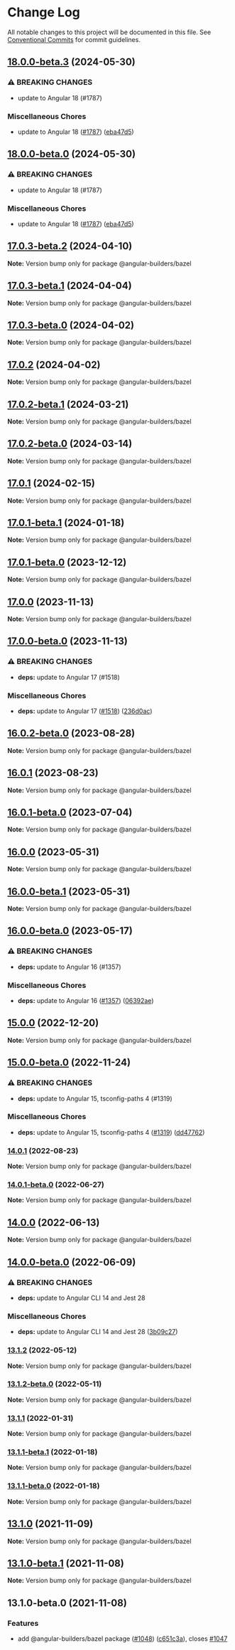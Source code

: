 # Change Log

All notable changes to this project will be documented in this file.
See [Conventional Commits](https://conventionalcommits.org) for commit guidelines.

## [18.0.0-beta.3](https://github.com/just-jeb/angular-builders/compare/@angular-builders/bazel@17.0.3-beta.2...@angular-builders/bazel@18.0.0-beta.3) (2024-05-30)

### ⚠ BREAKING CHANGES

- update to Angular 18 (#1787)

### Miscellaneous Chores

- update to Angular 18 ([#1787](https://github.com/just-jeb/angular-builders/issues/1787)) ([eba47d5](https://github.com/just-jeb/angular-builders/commit/eba47d5749cdee361646895cc3d53e96868aa9d1))

## [18.0.0-beta.0](https://github.com/just-jeb/angular-builders/compare/@angular-builders/bazel@17.0.3-beta.2...@angular-builders/bazel@18.0.0-beta.0) (2024-05-30)

### ⚠ BREAKING CHANGES

- update to Angular 18 (#1787)

### Miscellaneous Chores

- update to Angular 18 ([#1787](https://github.com/just-jeb/angular-builders/issues/1787)) ([eba47d5](https://github.com/just-jeb/angular-builders/commit/eba47d5749cdee361646895cc3d53e96868aa9d1))

## [17.0.3-beta.2](https://github.com/just-jeb/angular-builders/compare/@angular-builders/bazel@17.0.3-beta.1...@angular-builders/bazel@17.0.3-beta.2) (2024-04-10)

**Note:** Version bump only for package @angular-builders/bazel

## [17.0.3-beta.1](https://github.com/just-jeb/angular-builders/compare/@angular-builders/bazel@17.0.3-beta.0...@angular-builders/bazel@17.0.3-beta.1) (2024-04-04)

**Note:** Version bump only for package @angular-builders/bazel

## [17.0.3-beta.0](https://github.com/just-jeb/angular-builders/compare/@angular-builders/bazel@17.0.2...@angular-builders/bazel@17.0.3-beta.0) (2024-04-02)

**Note:** Version bump only for package @angular-builders/bazel

## [17.0.2](https://github.com/just-jeb/angular-builders/compare/@angular-builders/bazel@17.0.2-beta.1...@angular-builders/bazel@17.0.2) (2024-04-02)

**Note:** Version bump only for package @angular-builders/bazel

## [17.0.2-beta.1](https://github.com/just-jeb/angular-builders/compare/@angular-builders/bazel@17.0.2-beta.0...@angular-builders/bazel@17.0.2-beta.1) (2024-03-21)

**Note:** Version bump only for package @angular-builders/bazel

## [17.0.2-beta.0](https://github.com/just-jeb/angular-builders/compare/@angular-builders/bazel@17.0.1...@angular-builders/bazel@17.0.2-beta.0) (2024-03-14)

**Note:** Version bump only for package @angular-builders/bazel

## [17.0.1](https://github.com/just-jeb/angular-builders/compare/@angular-builders/bazel@17.0.1-beta.1...@angular-builders/bazel@17.0.1) (2024-02-15)

**Note:** Version bump only for package @angular-builders/bazel

## [17.0.1-beta.1](https://github.com/just-jeb/angular-builders/compare/@angular-builders/bazel@17.0.1-beta.0...@angular-builders/bazel@17.0.1-beta.1) (2024-01-18)

**Note:** Version bump only for package @angular-builders/bazel

## [17.0.1-beta.0](https://github.com/just-jeb/angular-builders/compare/@angular-builders/bazel@17.0.0...@angular-builders/bazel@17.0.1-beta.0) (2023-12-12)

**Note:** Version bump only for package @angular-builders/bazel

## [17.0.0](https://github.com/just-jeb/angular-builders/compare/@angular-builders/bazel@17.0.0-beta.0...@angular-builders/bazel@17.0.0) (2023-11-13)

**Note:** Version bump only for package @angular-builders/bazel

## [17.0.0-beta.0](https://github.com/just-jeb/angular-builders/compare/@angular-builders/bazel@16.0.2-beta.0...@angular-builders/bazel@17.0.0-beta.0) (2023-11-13)

### ⚠ BREAKING CHANGES

- **deps:** update to Angular 17 (#1518)

### Miscellaneous Chores

- **deps:** update to Angular 17 ([#1518](https://github.com/just-jeb/angular-builders/issues/1518)) ([236d0ac](https://github.com/just-jeb/angular-builders/commit/236d0acf7c46dc70787d8447fad79912a71e880b))

## [16.0.2-beta.0](https://github.com/just-jeb/angular-builders/compare/@angular-builders/bazel@16.0.1...@angular-builders/bazel@16.0.2-beta.0) (2023-08-28)

**Note:** Version bump only for package @angular-builders/bazel

## [16.0.1](https://github.com/just-jeb/angular-builders/compare/@angular-builders/bazel@16.0.1-beta.0...@angular-builders/bazel@16.0.1) (2023-08-23)

**Note:** Version bump only for package @angular-builders/bazel

## [16.0.1-beta.0](https://github.com/just-jeb/angular-builders/compare/@angular-builders/bazel@16.0.0...@angular-builders/bazel@16.0.1-beta.0) (2023-07-04)

**Note:** Version bump only for package @angular-builders/bazel

## [16.0.0](https://github.com/just-jeb/angular-builders/compare/@angular-builders/bazel@16.0.0-beta.1...@angular-builders/bazel@16.0.0) (2023-05-31)

**Note:** Version bump only for package @angular-builders/bazel

## [16.0.0-beta.1](https://github.com/just-jeb/angular-builders/compare/@angular-builders/bazel@16.0.0-beta.0...@angular-builders/bazel@16.0.0-beta.1) (2023-05-31)

**Note:** Version bump only for package @angular-builders/bazel

## [16.0.0-beta.0](https://github.com/just-jeb/angular-builders/compare/@angular-builders/bazel@15.0.0...@angular-builders/bazel@16.0.0-beta.0) (2023-05-17)

### ⚠ BREAKING CHANGES

- **deps:** update to Angular 16 (#1357)

### Miscellaneous Chores

- **deps:** update to Angular 16 ([#1357](https://github.com/just-jeb/angular-builders/issues/1357)) ([06392ae](https://github.com/just-jeb/angular-builders/commit/06392ae894896f2ba863991e486b57a7abc80c3c))

## [15.0.0](https://github.com/just-jeb/angular-builders/compare/@angular-builders/bazel@15.0.0-beta.0...@angular-builders/bazel@15.0.0) (2022-12-20)

**Note:** Version bump only for package @angular-builders/bazel

## [15.0.0-beta.0](https://github.com/just-jeb/angular-builders/compare/@angular-builders/bazel@14.0.1...@angular-builders/bazel@15.0.0-beta.0) (2022-11-24)

### ⚠ BREAKING CHANGES

- **deps:** update to Angular 15, tsconfig-paths 4 (#1319)

### Miscellaneous Chores

- **deps:** update to Angular 15, tsconfig-paths 4 ([#1319](https://github.com/just-jeb/angular-builders/issues/1319)) ([dd47762](https://github.com/just-jeb/angular-builders/commit/dd47762b7da037f7b1bf3ebf6f8ebed4a9819ecb))

### [14.0.1](https://github.com/just-jeb/angular-builders/compare/@angular-builders/bazel@14.0.1-beta.0...@angular-builders/bazel@14.0.1) (2022-08-23)

**Note:** Version bump only for package @angular-builders/bazel

### [14.0.1-beta.0](https://github.com/just-jeb/angular-builders/compare/@angular-builders/bazel@14.0.0...@angular-builders/bazel@14.0.1-beta.0) (2022-06-27)

**Note:** Version bump only for package @angular-builders/bazel

## [14.0.0](https://github.com/just-jeb/angular-builders/compare/@angular-builders/bazel@14.0.0-beta.0...@angular-builders/bazel@14.0.0) (2022-06-13)

**Note:** Version bump only for package @angular-builders/bazel

## [14.0.0-beta.0](https://github.com/just-jeb/angular-builders/compare/@angular-builders/bazel@13.1.2...@angular-builders/bazel@14.0.0-beta.0) (2022-06-09)

### ⚠ BREAKING CHANGES

- **deps:** update to Angular CLI 14 and Jest 28

### Miscellaneous Chores

- **deps:** update to Angular CLI 14 and Jest 28 ([3b09c27](https://github.com/just-jeb/angular-builders/commit/3b09c27bca0830c4fbd934c9b628df232149a948))

### [13.1.2](https://github.com/just-jeb/angular-builders/compare/@angular-builders/bazel@13.1.2-beta.0...@angular-builders/bazel@13.1.2) (2022-05-12)

**Note:** Version bump only for package @angular-builders/bazel

### [13.1.2-beta.0](https://github.com/just-jeb/angular-builders/compare/@angular-builders/bazel@13.1.1...@angular-builders/bazel@13.1.2-beta.0) (2022-05-11)

**Note:** Version bump only for package @angular-builders/bazel

### [13.1.1](https://github.com/just-jeb/angular-builders/compare/@angular-builders/bazel@13.1.1-beta.1...@angular-builders/bazel@13.1.1) (2022-01-31)

**Note:** Version bump only for package @angular-builders/bazel

### [13.1.1-beta.1](https://github.com/just-jeb/angular-builders/compare/@angular-builders/bazel@13.1.1-beta.0...@angular-builders/bazel@13.1.1-beta.1) (2022-01-18)

**Note:** Version bump only for package @angular-builders/bazel

### [13.1.1-beta.0](https://github.com/just-jeb/angular-builders/compare/@angular-builders/bazel@13.1.0...@angular-builders/bazel@13.1.1-beta.0) (2022-01-18)

**Note:** Version bump only for package @angular-builders/bazel

## [13.1.0](https://github.com/just-jeb/angular-builders/compare/@angular-builders/bazel@13.1.0-beta.1...@angular-builders/bazel@13.1.0) (2021-11-09)

**Note:** Version bump only for package @angular-builders/bazel

## [13.1.0-beta.1](https://github.com/just-jeb/angular-builders/compare/@angular-builders/bazel@13.1.0-beta.0...@angular-builders/bazel@13.1.0-beta.1) (2021-11-08)

**Note:** Version bump only for package @angular-builders/bazel

## 13.1.0-beta.0 (2021-11-08)

### Features

- add @angular-builders/bazel package ([#1048](https://github.com/just-jeb/angular-builders/issues/1048)) ([c651c3a](https://github.com/just-jeb/angular-builders/commit/c651c3a338555ea7f082d884d6fe3cc18344c0cd)), closes [#1047](https://github.com/just-jeb/angular-builders/issues/1047)
